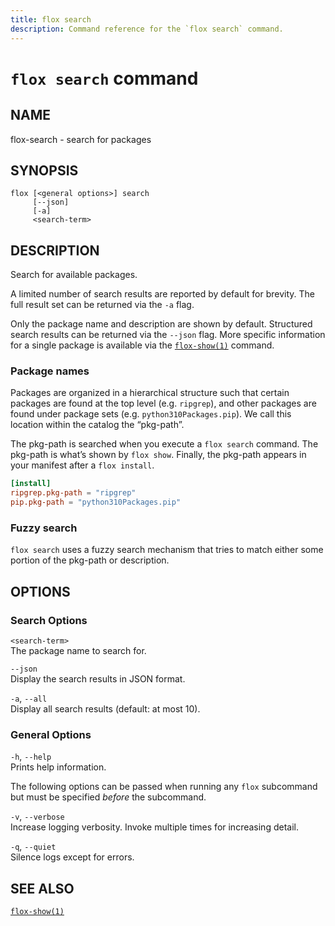 ```yaml
---
title: flox search
description: Command reference for the `flox search` command.
---
```


# `flox search` command

## NAME

flox-search - search for packages

## SYNOPSIS

    flox [<general options>] search
         [--json]
         [-a]
         <search-term>

## DESCRIPTION

Search for available packages.

A limited number of search results are reported by default for brevity.
The full result set can be returned via the `-a` flag.

Only the package name and description are shown by default. Structured
search results can be returned via the `--json` flag. More specific
information for a single package is available via the
[`flox-show(1)`](./flox-show.md) command.

### Package names

Packages are organized in a hierarchical structure such that certain
packages are found at the top level (e.g. `ripgrep`), and other packages
are found under package sets (e.g. `python310Packages.pip`). We call
this location within the catalog the “pkg-path”.

The pkg-path is searched when you execute a `flox search` command. The
pkg-path is what’s shown by `flox show`. Finally, the pkg-path appears
in your manifest after a `flox install`.

``` toml
[install]
ripgrep.pkg-path = "ripgrep"
pip.pkg-path = "python310Packages.pip"
```

### Fuzzy search

`flox search` uses a fuzzy search mechanism that tries to match either
some portion of the pkg-path or description.

## OPTIONS

### Search Options

`<search-term>`  
The package name to search for.

`--json`  
Display the search results in JSON format.

`-a`, `--all`  
Display all search results (default: at most 10).

### General Options

`-h`, `--help`  
Prints help information.

The following options can be passed when running any `flox` subcommand
but must be specified *before* the subcommand.

`-v`, `--verbose`  
Increase logging verbosity. Invoke multiple times for increasing detail.

`-q`, `--quiet`  
Silence logs except for errors.

## SEE ALSO

[`flox-show(1)`](./flox-show.md)
